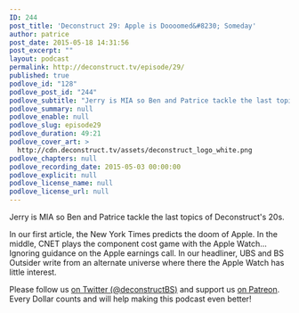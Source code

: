 ```yaml
---
ID: 244
post_title: 'Deconstruct 29: Apple is Doooomed&#8230; Someday'
author: patrice
post_date: 2015-05-18 14:31:56
post_excerpt: ""
layout: podcast
permalink: http://deconstruct.tv/episode/29/
published: true
podlove_id: "128"
podlove_post_id: "244"
podlove_subtitle: "Jerry is MIA so Ben and Patrice tackle the last topics of Deconstruct's 20s."
podlove_summary: null
podlove_enable: null
podlove_slug: episode29
podlove_duration: 49:21
podlove_cover_art: >
  http://cdn.deconstruct.tv/assets/deconstruct_logo_white.png
podlove_chapters: null
podlove_recording_date: 2015-05-03 00:00:00
podlove_explicit: null
podlove_license_name: null
podlove_license_url: null
---
```

<p>Jerry is MIA so Ben and Patrice tackle the last topics of Deconstruct's 20s.</p>
<p>In our first article, the New York Times predicts the doom of Apple.  In the middle, CNET plays the component cost game with the Apple Watch... Ignoring guidance on the Apple earnings call.  In our headliner, UBS and BS Outsider write from an alternate universe where there the Apple Watch has little interest.</p>
<p>Please follow us <a href="http://twitter.com/deconstructBS">on Twitter (@deconstructBS)</a> and support us <a href="http://patreon.com/deconstruct">on Patreon</a>. Every Dollar counts and will help making this podcast even better!
</p>